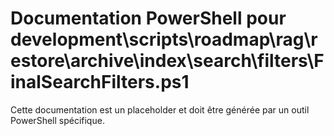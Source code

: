 # Documentation PowerShell pour development\scripts\roadmap\rag\restore\archive\index\search\filters\FinalSearchFilters.ps1

Cette documentation est un placeholder et doit être générée par un outil PowerShell spécifique.
